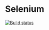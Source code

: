 # Selenium

[![Build status](https://ci.appveyor.com/api/projects/status/4cj3u4vu6nvck1x1?svg=true)](https://ci.appveyor.com/project/StasyCho/selenium)
